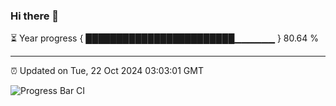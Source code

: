 ### Hi there 👋

⏳ Year progress { ████████████████████████▁▁▁▁▁▁ } 80.64 %

---

⏰ Updated on Tue, 22 Oct 2024 03:03:01 GMT

![Progress Bar CI](https://github.com/IshwaranRudhara/GIT-ACTION/workflows/Progress%20Bar%20CI/badge.svg)
